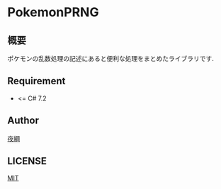 # PokemonPRNG

## 概要
ポケモンの乱数処理の記述にあると便利な処理をまとめたライブラリです.

## Requirement
- <= C# 7.2

## Author
[夜綱](https://twitter.com/sub_827)

## LICENSE
[MIT](./LICENSE)

